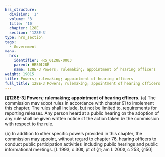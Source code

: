 ```yaml
---
hrs_structure:
  division: '1'
  volume: '3'
  title: '10'
  chapter: 128E
  section: '128E-3'
type: hrs_section
tags:
  - Government
menu:
  hrs:
    identifier: HRS_0128E-0003
    parent: HRS0128E
    name: 128E-3 Powers; rulemaking; appointment of hearing officers
weight: 19015
title: Powers; rulemaking; appointment of hearing officers
full_title: 128E-3 Powers; rulemaking; appointment of hearing officers
---
```

**[§128E-3] Powers; rulemaking; appointment of hearing officers.** (a) The commission may adopt rules in accordance with chapter 91 to implement this chapter. The rules shall include, but not be limited to, requirements for reporting releases. Any person heard at a public hearing on the adoption of any rule shall be given written notice of the action taken by the commission with respect to the rule.

(b) In addition to other specific powers provided in this chapter, the commission may appoint, without regard to chapter 76, hearing officers to conduct public participation activities, including public hearings and public informational meetings. [L 1993, c 300, pt of §1; am L 2000, c 253, §150]